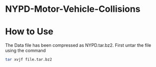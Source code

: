 # NYPD-Motor-Vehicle-Collisions

# How to Use
The Data file has been compressed as NYPD.tar.bz2. 
First untar the file using the command 
```bash
tar xvjf file.tar.bz2
```
